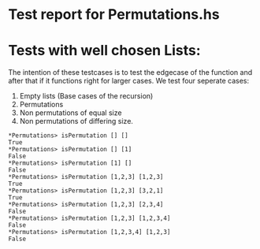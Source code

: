 
# Test report for Permutations.hs

# Tests with well chosen Lists:
The intention of these testcases is to test the edgecase of the function and after that if it functions right for larger cases.
We test four seperate cases:

1. Empty lists (Base cases of the recursion)
2. Permutations
3. Non permutations of equal size
4. Non permutations of differing size.

```
*Permutations> isPermutation [] []
True
*Permutations> isPermutation [] [1]
False
*Permutations> isPermutation [1] []
False
*Permutations> isPermutation [1,2,3] [1,2,3]
True
*Permutations> isPermutation [1,2,3] [3,2,1]
True
*Permutations> isPermutation [1,2,3] [2,3,4]
False
*Permutations> isPermutation [1,2,3] [1,2,3,4]
False
*Permutations> isPermutation [1,2,3,4] [1,2,3]
False
```
